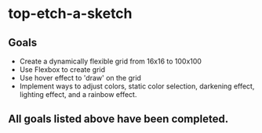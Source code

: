 # top-etch-a-sketch

## Goals
- Create a dynamically flexible grid from 16x16 to 100x100
- Use Flexbox to create grid
- Use hover effect to 'draw' on the grid
- Implement ways to adjust colors, static color selection, darkening effect, lighting effect, and a rainbow effect.

## All goals listed above have been completed.